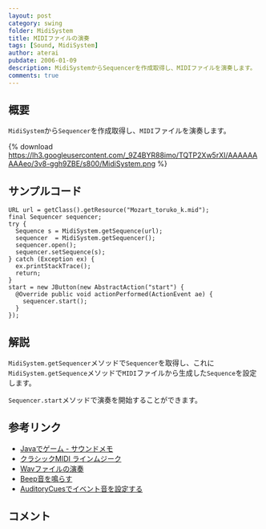 ```yaml
---
layout: post
category: swing
folder: MidiSystem
title: MIDIファイルの演奏
tags: [Sound, MidiSystem]
author: aterai
pubdate: 2006-01-09
description: MidiSystemからSequencerを作成取得し、MIDIファイルを演奏します。
comments: true
---
```

## 概要
`MidiSystem`から`Sequencer`を作成取得し、`MIDI`ファイルを演奏します。

{% download https://lh3.googleusercontent.com/_9Z4BYR88imo/TQTP2Xw5rXI/AAAAAAAAAeo/3v8-ggh9ZBE/s800/MidiSystem.png %}

## サンプルコード
<pre class="prettyprint"><code>URL url = getClass().getResource("Mozart_toruko_k.mid");
final Sequencer sequencer;
try {
  Sequence s = MidiSystem.getSequence(url);
  sequencer  = MidiSystem.getSequencer();
  sequencer.open();
  sequencer.setSequence(s);
} catch (Exception ex) {
  ex.printStackTrace();
  return;
}
start = new JButton(new AbstractAction("start") {
  @Override public void actionPerformed(ActionEvent ae) {
    sequencer.start();
  }
});
</code></pre>

## 解説
`MidiSystem.getSequencer`メソッドで`Sequencer`を取得し、これに`MidiSystem.getSequence`メソッドで`MIDI`ファイルから生成した`Sequence`を設定します。

`Sequencer.start`メソッドで演奏を開始することができます。

## 参考リンク
- [Javaでゲーム - サウンドメモ](http://muimi.com/j/game/sound/)
- [クラシックMIDI ラインムジーク](http://classic-midi.com/)
- [Wavファイルの演奏](http://ateraimemo.com/Swing/Sound.html)
- [Beep音を鳴らす](http://ateraimemo.com/Swing/Beep.html)
- [AuditoryCuesでイベント音を設定する](http://ateraimemo.com/Swing/AuditoryCues.html)

<!-- dummy comment line for breaking list -->

## コメント
